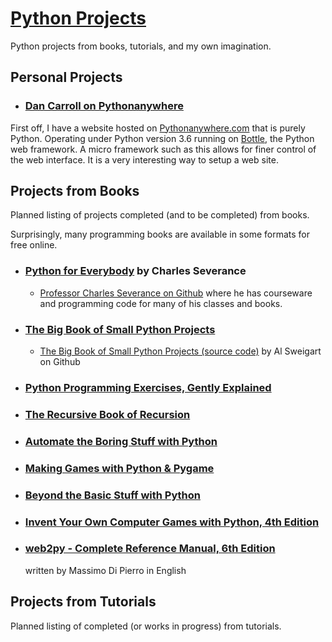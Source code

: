 # [Python Projects](https://github.com/dan-carroll/python-projects)

Python projects from books, tutorials, and my own imagination.

## Personal Projects

- ### [Dan Carroll on Pythonanywhere](https://dancarroll.pythonanywhere.com/)

First off, I have a website hosted on [Pythonanywhere.com](https://www.pythonanywhere.com/) that is purely Python. Operating under Python version 3.6 running on [Bottle](https://bottlepy.org/docs/dev/), the Python web framework. A micro framework such as this allows for finer control of the web interface. It is a very interesting way to setup a web site.

## Projects from Books

Planned listing of projects completed (and to be completed) from books.

Surprisingly, many programming books are available in some formats for free online.

- ### [Python for Everybody](https://books.trinket.io/pfe/) by Charles Severance
  - [Professor Charles Severance on Github](https://github.com/csev) where he has courseware and programming code for many of his classes and books.

- ### [The Big Book of Small Python Projects](https://inventwithpython.com/bigbookpython/)
  - [The Big Book of Small Python Projects (source code)](https://github.com/asweigart/the-big-book-of-small-python-projects) by Al Sweigart on Github

- ### [Python Programming Exercises, Gently Explained](https://inventwithpython.com/pythongently/)

- ### [The Recursive Book of Recursion](https://inventwithpython.com/recursion/)

- ### [Automate the Boring Stuff with Python](https://automatetheboringstuff.com/)

- ### [Making Games with Python & Pygame](https://inventwithpython.com/pygame/)

- ### [Beyond the Basic Stuff with Python](https://inventwithpython.com/beyond/)

- ### [Invent Your Own Computer Games with Python, 4th Edition](https://inventwithpython.com/invent4thed/)

- ### [web2py - Complete Reference Manual, 6th Edition](http://www.web2py.com/book)

    written by Massimo Di Pierro in English

## Projects from Tutorials
Planned listing of completed (or works in progress) from tutorials.
